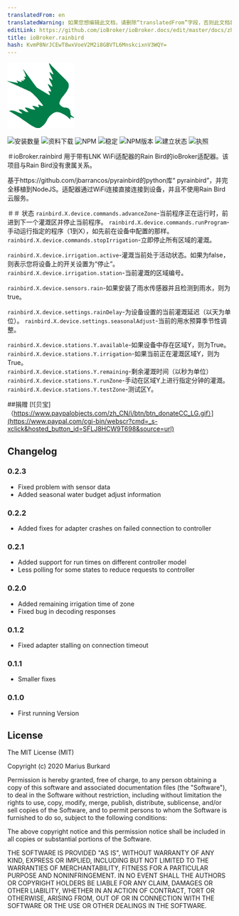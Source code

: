 ```yaml
---
translatedFrom: en
translatedWarning: 如果您想编辑此文档，请删除“translatedFrom”字段，否则此文档将再次自动翻译
editLink: https://github.com/ioBroker/ioBroker.docs/edit/master/docs/zh-cn/adapterref/iobroker.rainbird/README.md
title: ioBroker.rainbird
hash: KvmP8NrJCEwT8wxVoeV2M2i8GBVTL6MnskcixnV3WQY=
---
```

![商标](../../../en/adapterref/iobroker.rainbird/admin/rainbird.png)

![安装数量](http://iobroker.live/badges/rainbird-installed.svg)
![资料下载](https://img.shields.io/npm/dm/iobroker.rainbird.svg)
![NPM](https://nodei.co/npm/iobroker.rainbird.png?downloads=true)
![稳定](http://iobroker.live/badges/rainbird-stable.svg)
![NPM版本](https://img.shields.io/npm/v/iobroker.rainbird.svg)
![建立状态](https://travis-ci.org/StrathCole/ioBroker.rainbird.svg?branch=master)
![执照](https://img.shields.io/badge/license-MIT-blue.svg?style=flat)

＃ioBroker.rainbird
用于带有LNK WiFi适配器的Rain Bird的ioBroker适配器。该项目与Rain Bird没有隶属关系。

基于https://github.com/jbarrancos/pyrainbird的python库“ pyrainbird”，并完全移植到NodeJS。适配器通过WiFi连接直接连接到设备，并且不使用Rain Bird云服务。

＃＃ 状态
`rainbird.X.device.commands.advanceZone`-当前程序正在运行时，前进到下一个灌溉区并停止当前程序。
`rainbird.X.device.commands.runProgram`-手动运行指定的程序（1到X），如先前在设备中配置的那样。
`rainbird.X.device.commands.stopIrrigation`-立即停止所有区域的灌溉。

`rainbird.X.device.irrigation.active`-灌溉当前处于活动状态。如果为false，则表示您将设备上的开关设置为“停止”。
`rainbird.X.device.irrigation.station`-当前灌溉的区域编号。

`rainbird.X.device.sensors.rain`-如果安装了雨水传感器并且检测到雨水，则为true。

`rainbird.X.device.settings.rainDelay`-为设备设置的当前灌溉延迟（以天为单位）。
`rainbird.X.device.settings.seasonalAdjust`-当前的用水预算季节性调整。

`rainbird.X.device.stations.Y.available`-如果设备中存在区域Y，则为True。
`rainbird.X.device.stations.Y.irrigation`-如果当前正在灌溉区域Y，则为True。
`rainbird.X.device.stations.Y.remaining`-剩余灌溉时间（以秒为单位）`rainbird.X.device.stations.Y.runZone`-手动在区域Y上进行指定分钟的灌溉。
`rainbird.X.device.stations.Y.testZone`-测试区Y。

##捐赠
[![贝宝]（https://www.paypalobjects.com/zh_CN/i/btn/btn_donateCC_LG.gif）](https://www.paypal.com/cgi-bin/webscr?cmd=_s-xclick&hosted_button_id=SFLJ8HCW9T698&source=url)

## Changelog

### 0.2.3

-   Fixed problem with sensor data
-   Added seasonal water budget adjust information

### 0.2.2

-   Added fixes for adapter crashes on failed connection to controller

### 0.2.1

-   Added support for run times on different controller model
-   Less polling for some states to reduce requests to controller

### 0.2.0

-   Added remaining irrigation time of zone
-   Fixed bug in decoding responses

### 0.1.2

-   Fixed adapter stalling on connection timeout

### 0.1.1

-   Smaller fixes

### 0.1.0

-   First running Version

## License

The MIT License (MIT)

Copyright (c) 2020 Marius Burkard

Permission is hereby granted, free of charge, to any person obtaining a copy
of this software and associated documentation files (the "Software"), to deal
in the Software without restriction, including without limitation the rights
to use, copy, modify, merge, publish, distribute, sublicense, and/or sell
copies of the Software, and to permit persons to whom the Software is
furnished to do so, subject to the following conditions:

The above copyright notice and this permission notice shall be included in
all copies or substantial portions of the Software.

THE SOFTWARE IS PROVIDED "AS IS", WITHOUT WARRANTY OF ANY KIND, EXPRESS OR
IMPLIED, INCLUDING BUT NOT LIMITED TO THE WARRANTIES OF MERCHANTABILITY,
FITNESS FOR A PARTICULAR PURPOSE AND NONINFRINGEMENT. IN NO EVENT SHALL THE
AUTHORS OR COPYRIGHT HOLDERS BE LIABLE FOR ANY CLAIM, DAMAGES OR OTHER
LIABILITY, WHETHER IN AN ACTION OF CONTRACT, TORT OR OTHERWISE, ARISING FROM,
OUT OF OR IN CONNECTION WITH THE SOFTWARE OR THE USE OR OTHER DEALINGS IN
THE SOFTWARE.